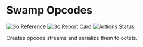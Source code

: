 # Swamp Opcodes

[![Go Reference](https://pkg.go.dev/badge/github.com/swamp/opcodes.svg)](https://pkg.go.dev/github.com/swamp/opcodes)
[![Go Report Card](https://goreportcard.com/badge/github.com/swamp/opcodes)](https://goreportcard.com/report/github.com/swamp/opcodes)
[![Actions Status](https://github.com/swamp/opcodes/workflows/Go/badge.svg)](https://github.com/swamp/opcodes/actions)

Creates opcode streams and serialize them to octets.
